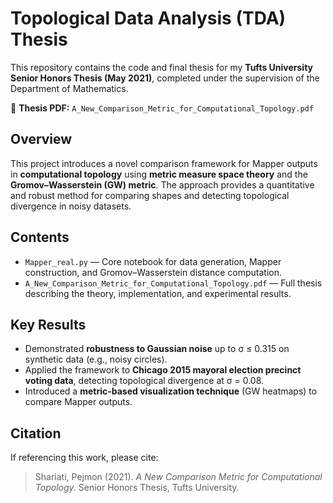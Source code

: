 # Topological Data Analysis (TDA) Thesis

This repository contains the code and final thesis for my **Tufts University Senior Honors Thesis (May 2021)**, completed under the supervision of the Department of Mathematics.

📄 **Thesis PDF:** `A_New_Comparison_Metric_for_Computational_Topology.pdf`

## Overview
This project introduces a novel comparison framework for Mapper outputs in **computational topology** using **metric measure space theory** and the **Gromov–Wasserstein (GW) metric**. The approach provides a quantitative and robust method for comparing shapes and detecting topological divergence in noisy datasets.

## Contents
- `Mapper_real.py` — Core notebook for data generation, Mapper construction, and Gromov–Wasserstein distance computation.  
- `A_New_Comparison_Metric_for_Computational_Topology.pdf` — Full thesis describing the theory, implementation, and experimental results.  

## Key Results
- Demonstrated **robustness to Gaussian noise** up to σ ≤ 0.315 on synthetic data (e.g., noisy circles).  
- Applied the framework to **Chicago 2015 mayoral election precinct voting data**, detecting topological divergence at σ = 0.08.  
- Introduced a **metric-based visualization technique** (GW heatmaps) to compare Mapper outputs.

## Citation
If referencing this work, please cite:

> Shariati, Pejmon (2021). *A New Comparison Metric for Computational Topology.* Senior Honors Thesis, Tufts University.
